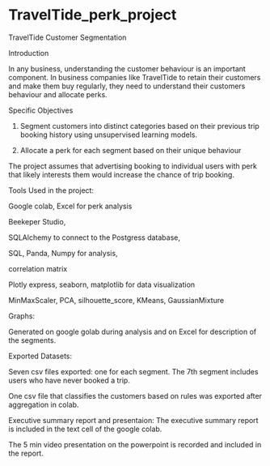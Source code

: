 # TravelTide_perk_project

TravelTide Customer Segmentation

Introduction

In any business, understanding the customer behaviour is an important component. In business companies like TravelTide to retain their customers and make them buy regularly, they need to understand their customers behaviour and allocate perks.

Specific Objectives

1. Segment customers into distinct categories based on their previous trip booking history using unsupervised learning models.
   
2. Allocate a perk for each segment based on their unique behaviour

The project assumes that advertising booking to individual users with perk that likely interests them would increase the chance of trip booking.


Tools Used in the project:

Google colab, Excel for perk analysis

Beekeper Studio,

SQLAlchemy to connect to the Postgress database,

SQL, Panda, Numpy for analysis,

correlation matrix

Plotly express, seaborn, matplotlib for data visualization

MinMaxScaler, PCA, silhouette_score, KMeans, GaussianMixture

Graphs:

Generated on google golab during analysis and on Excel for description of the segments.

Exported Datasets:

Seven csv files exported: one for each segment. The 7th segment includes users who have never booked a trip.

One csv file that classifies the customers based on rules was exported after aggregation in colab.

Executive summary report and presentaion:
The executive summary report is included in the text cell of the google colab. 

The 5 min video presentation on the powerpoint is recorded and included in the report.





